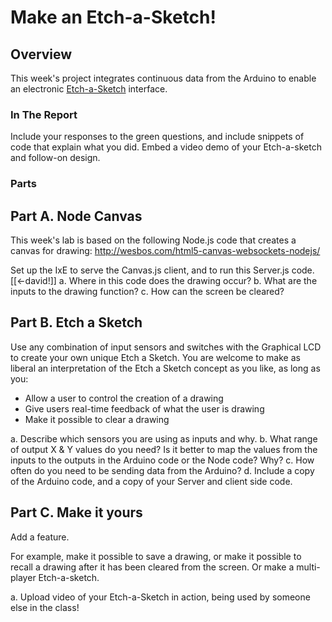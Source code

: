 # Make an Etch-a-Sketch! 
 
## Overview
This week's project integrates continuous data from the Arduino to enable an electronic [Etch-a-Sketch](https://www.youtube.com/watch?v=fLtzUdLywuo) interface.
 
### In The Report
Include your responses to the green questions, and include snippets of code that explain what you did. Embed a video demo of your Etch-a-sketch and follow-on design.
 
### Parts

 
## Part A. Node Canvas
This week's lab is based on the following Node.js code that creates a canvas for drawing: http://wesbos.com/html5-canvas-websockets-nodejs/
 
Set up the IxE to serve the Canvas.js  client, and to run this Server.js code. [[<-david!]]
a. Where in this code does the drawing occur?
b. What are the inputs to the drawing function?
c. How can the screen be cleared?
 
## Part B. Etch a Sketch
Use any combination of input sensors and switches with the Graphical LCD  to create your own unique Etch a Sketch. You are welcome to make as liberal an interpretation of the Etch a Sketch concept as you like, as long as you:
 
- Allow a user to control the creation of a drawing
- Give users real-time feedback of what the user is drawing
- Make it possible to clear a drawing

a. Describe which sensors you are using as inputs and why.
b. What range of output X & Y values do you need? Is it better to map the values from the inputs to the outputs in the Arduino code or the Node code? Why?
c. How often do you need to be sending data from the Arduino?
d. Include a copy of the Arduino code, and a copy of your Server and client side code.
 
## Part C. Make it yours
Add a feature. 

For example, make it possible to save a drawing, or make it possible to recall a drawing after it has been cleared from the screen. Or make a multi-player Etch-a-sketch.

a. Upload video of your Etch-a-Sketch in action, being used by someone else in the class!